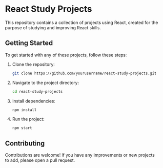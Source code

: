 # React Study Projects

This repository contains a collection of projects using React, created for the purpose of studying and improving React skills.

## Getting Started

To get started with any of these projects, follow these steps:

1. Clone the repository:
    ```bash
    git clone https://github.com/yourusername/react-study-projects.git
    ```
2. Navigate to the project directory:
    ```bash
    cd react-study-projects
    ```
3. Install dependencies:
    ```bash
    npm install
    ```
4. Run the project:
    ```bash
    npm start
    ```

## Contributing

Contributions are welcome! If you have any improvements or new projects to add, please open a pull request.